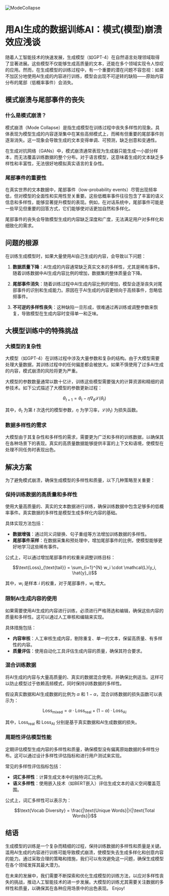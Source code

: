 ![ModeCollapse](BigModel/ModeCollapse/ModeCollapse.jpg)
# 用AI生成的数据训练AI：模式(模型)崩溃效应浅谈

随着人工智能技术的快速发展，生成模型（如GPT-4）在自然语言处理领域取得了显著进展。这些模型不仅能够生成高质量的文本，还能在多个领域实现令人惊叹的应用。然而，在生成模型的训练过程中，有一个重要的潜在问题不容忽视：如果不加区分地使用AI生成的内容进行训练，模型会出现不可逆转的缺陷——原始内容分布的尾部（低概率事件）会消失。

## 模式崩溃与尾部事件的丧失

### 什么是模式崩溃？

模式崩溃（Mode Collapse）是指生成模型在训练过程中丧失多样性的现象。具体表现为模型生成的内容逐渐集中在某些高频模式上，而稀有但重要的尾部事件则逐渐消失。这一现象会导致生成的文本变得单调、可预测，缺乏创意和变通性。

在生成对抗网络（GANs）中，模式崩溃通常表现为生成器只能生成一小部分样本，而无法覆盖训练数据的整个分布。对于语言模型，这意味着生成的文本缺乏多样性和丰富性，无法很好地模拟真实语言的复杂性。

### 尾部事件的重要性

在真实世界的文本数据中，尾部事件（low-probability events）尽管出现频率低，但对模型的全面性和实用性至关重要。这些低概率事件往往包含了丰富的语义信息和多样性，能够显著提升模型的表现。例如，在对话系统中，尾部事件可能是一些罕见但重要的回答方式，它们能够使对话更加自然和多样化。

尾部事件的丧失会导致模型生成的内容缺乏深度和广度，无法满足用户对多样化和细致化的需求。

## 问题的根源

在训练生成模型时，如果大量使用AI自己生成的内容，会导致以下问题：

1. **数据质量下降**：AI生成的内容通常缺乏真实文本的多样性，尤其是稀有事件。随着训练数据中AI生成内容比例的增加，数据集的整体质量会下降。

2. **尾部事件消失**：随着训练过程中AI生成内容比例的增加，模型会逐渐丧失对尾部事件的识别和生成能力。原因在于AI生成的内容更倾向于高频事件，忽略低频事件。

3. **不可逆的多样性丧失**：这种缺陷一旦形成，很难通过再训练或调整参数来恢复，导致模型在生成内容时变得单一和乏味。

## 大模型训练中的特殊挑战

### 大模型的复杂性

大模型（如GPT-4）在训练过程中涉及大量参数和复杂的结构。由于大模型需要处理大量数据，其训练过程中的任何偏差都会被放大。如果不慎使用了过多AI生成的内容，模式崩溃的风险将更为严重。

大模型的参数数量通常以数十亿计，训练这些模型需要强大的计算资源和精细的调参技术。如下公式描述了大模型的参数更新过程：

$$\theta_{t+1} = \theta_t - \eta \nabla_{\theta} \mathcal{L}(\theta_t)$$

其中，$\theta_t$ 为第 $t$ 次迭代的模型参数，$\eta$ 为学习率，$\mathcal{L}(\theta_t)$ 为损失函数。

### 数据多样性的需求

大模型由于其复杂性和多样性的需求，需要更为广泛和多样的训练数据，以确保其在各种场景下的表现。真实的高质量数据能够提供丰富的上下文和语境，使模型在处理不同任务时表现出色。

## 解决方案

为了避免模式崩溃，确保生成模型的多样性和质量，以下几种策略至关重要：

### 保持训练数据的高质量和多样性

使用大量高质量的、真实的文本数据进行训练，确保训练数据中包含足够多的低概率事件。真实数据的多样性是模型生成多样化内容的基础。

具体实现方法包括：

- **数据增强**：通过同义词替换、句子重组等方法增加训练数据的多样性。
- **尾部事件采样**：在数据采集和预处理中，增加尾部事件的比例，使模型能够更好地学习这些稀有事件。

公式上，可以通过增加尾部事件的权重来调整训练目标：

$$\text{Loss}_{\text{tail}} = \sum_{i=1}^{N} w_i \cdot \mathcal{L}(y_i, \hat{y}_i)$$

其中，$w_i$ 是样本 $i$ 的权重，对于尾部事件，$w_i$ 增大。

### 限制AI生成内容的使用

如果需要使用AI生成的内容进行训练，必须进行严格筛选和编辑，确保这些内容的质量和多样性。这可以通过人工审核和编辑来实现。

具体措施包括：

- **内容审核**：人工审核生成内容，剔除重复、单一的文本，保留高质量、有多样性的内容。
- **质量评估**：使用自动化工具评估生成内容的质量，确保其符合要求。

### 混合训练数据

将AI生成的内容与大量高质量的、真实的数据混合使用，并确保比例适当。这样可以防止模型过于依赖高频模式，同时保持训练数据的多样性。

假设真实数据和AI生成数据的比例为 $\alpha$ 和 $1-\alpha$，混合训练数据的损失函数可以表示为：

$$\text{Loss}_{\text{mixed}} = \alpha \cdot \text{Loss}_{\text{real}} + (1 - \alpha) \cdot \text{Loss}_{\text{AI}}$$

其中，$\text{Loss}_{\text{real}}$ 和 $\text{Loss}_{\text{AI}}$ 分别是基于真实数据和AI生成数据的损失。

### 周期性评估模型性能

定期评估模型生成内容的多样性和质量，确保模型没有偏离原始数据的多样性分布。这可以通过设计多样性评估指标和进行用户测试来实现。

常见的多样性评估指标包括：

- **词汇多样性**：计算生成文本中的独特词汇比例。
- **语义多样性**：使用嵌入技术（如BERT嵌入）评估生成文本的语义空间覆盖范围。

公式上，词汇多样性可以表示为：

$$\text{Vocab Diversity} = \frac{|\text{Unique Words}|}{|\text{Total Words}|}$$

## 结语

生成模型的训练是一个复杂而精细的过程，保持训练数据的多样性和质量是关键。滥用AI生成的内容进行训练可能导致模式崩溃，使模型失去生成多样化和创意内容的能力。通过采取合理的策略和措施，我们可以有效避免这一问题，确保生成模型在各个领域发挥其最大潜力。

在未来的发展中，我们需要不断探索和优化生成模型的训练方法，以应对多样性丧失的挑战，推动人工智能技术的进一步发展。大模型的训练尤其需要关注数据的多样性和质量，以确保其在各种应用场景中的出色表现。
Enjoy!